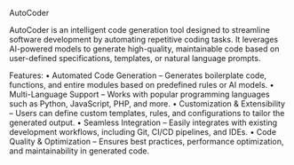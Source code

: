 AutoCoder

AutoCoder is an intelligent code generation tool designed to streamline software development by automating repetitive coding tasks. It leverages AI-powered models to generate high-quality, maintainable code based on user-defined specifications, templates, or natural language prompts.

Features:
	•	Automated Code Generation – Generates boilerplate code, functions, and entire modules based on predefined rules or AI models.
	•	Multi-Language Support – Works with popular programming languages such as Python, JavaScript, PHP, and more.
	•	Customization & Extensibility – Users can define custom templates, rules, and configurations to tailor the generated output.
	•	Seamless Integration – Easily integrates with existing development workflows, including Git, CI/CD pipelines, and IDEs.
	•	Code Quality & Optimization – Ensures best practices, performance optimization, and maintainability in generated code.
